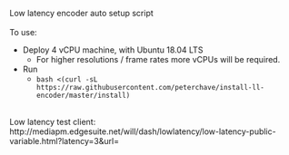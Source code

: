Low latency encoder auto setup script<br>
<br>
To use:<br>
* Deploy 4 vCPU machine, with Ubuntu 18.04 LTS
    * For higher resolutions / frame rates more vCPUs will be required.
* Run
    * `bash <(curl -sL https://raw.githubusercontent.com/peterchave/install-ll-encoder/master/install)`<br>
<br>
Low latency test client: http://mediapm.edgesuite.net/will/dash/lowlatency/low-latency-public-variable.html?latency=3&url=
